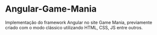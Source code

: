 # Angular-Game-Mania
Implementação do framework Angular no site Game Mania, previamente criado com o modo clássico utilizando HTML, CSS, JS entre outros.
